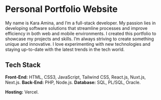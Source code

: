 # Personal Portfolio Website

My name is Kara Amina, and I’m a full-stack developer. My passion lies in developing software solutions that streamline processes and improve efficiency in both web and mobile environments.
I created this portfolio to showcase my projects and skills. I’m always striving to create something unique and innovative. I love experimenting with new technologies and staying up-to-date with the latest trends in the tech world.

## Tech Stack

**Front-End:**  HTML, CSS3, JavaScript, Tailwind CSS, React.js, Nuxt.js, Next.js.
**Back-End:** PHP, Node.js.
**Database:** SQL, PL/SQL, Oracle.

**Hosting:** Vercel.

